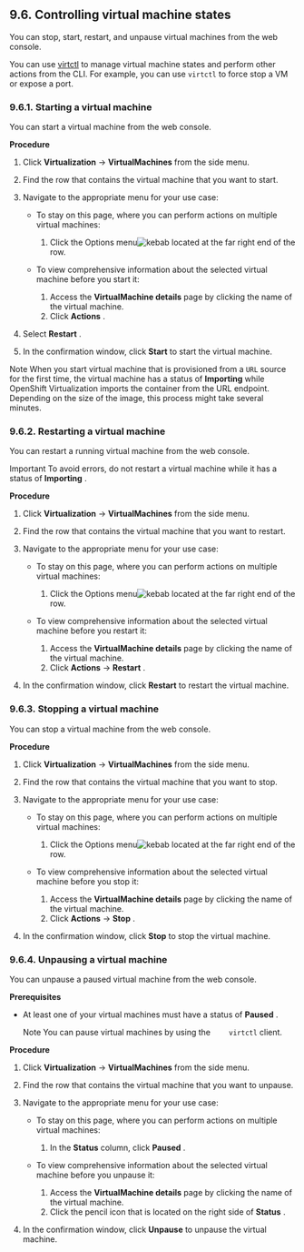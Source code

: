 ## 9.6. Controlling virtual machine states




You can stop, start, restart, and unpause virtual machines from the web console.

You can use [virtctl](https://access.redhat.com/documentation/en-us/openshift_container_platform/4.11/html-single/virtualization/#virt-using-the-cli-tools) to manage virtual machine states and perform other actions from the CLI. For example, you can use `virtctl` to force stop a VM or expose a port.

### 9.6.1. Starting a virtual machine




You can start a virtual machine from the web console.

 **Procedure** 

1. Click **Virtualization** → **VirtualMachines** from the side menu.
1. Find the row that contains the virtual machine that you want to start.
1. Navigate to the appropriate menu for your use case:
    
    
    - To stay on this page, where you can perform actions on multiple virtual machines:
        
        
        1. Click the Options menu![kebab](https://access.redhat.com/webassets/avalon/d/OpenShift_Container_Platform-4.11-Virtualization-en-US/images/f468284ec3cc9bf27e6bd2c83849ca50/kebab.png)
            located at the far right end of the row.
        
    - To view comprehensive information about the selected virtual machine before you start it:
        
        
        1. Access the **VirtualMachine details** page by clicking the name of the virtual machine.
        1. Click **Actions** .
        
    
1. Select **Restart** .
1. In the confirmation window, click **Start** to start the virtual machine.


Note
When you start virtual machine that is provisioned from a `URL` source for the first time, the virtual machine has a status of **Importing** while OpenShift Virtualization imports the container from the URL endpoint. Depending on the size of the image, this process might take several minutes.



### 9.6.2. Restarting a virtual machine




You can restart a running virtual machine from the web console.

Important
To avoid errors, do not restart a virtual machine while it has a status of **Importing** .



 **Procedure** 

1. Click **Virtualization** → **VirtualMachines** from the side menu.
1. Find the row that contains the virtual machine that you want to restart.
1. Navigate to the appropriate menu for your use case:
    
    
    - To stay on this page, where you can perform actions on multiple virtual machines:
        
        
        1. Click the Options menu![kebab](https://access.redhat.com/webassets/avalon/d/OpenShift_Container_Platform-4.11-Virtualization-en-US/images/f468284ec3cc9bf27e6bd2c83849ca50/kebab.png)
            located at the far right end of the row.
        
    - To view comprehensive information about the selected virtual machine before you restart it:
        
        
        1. Access the **VirtualMachine details** page by clicking the name of the virtual machine.
        1. Click **Actions** → **Restart** .
        
    
1. In the confirmation window, click **Restart** to restart the virtual machine.


### 9.6.3. Stopping a virtual machine




You can stop a virtual machine from the web console.

 **Procedure** 

1. Click **Virtualization** → **VirtualMachines** from the side menu.
1. Find the row that contains the virtual machine that you want to stop.
1. Navigate to the appropriate menu for your use case:
    
    
    - To stay on this page, where you can perform actions on multiple virtual machines:
        
        
        1. Click the Options menu![kebab](https://access.redhat.com/webassets/avalon/d/OpenShift_Container_Platform-4.11-Virtualization-en-US/images/f468284ec3cc9bf27e6bd2c83849ca50/kebab.png)
            located at the far right end of the row.
        
    - To view comprehensive information about the selected virtual machine before you stop it:
        
        
        1. Access the **VirtualMachine details** page by clicking the name of the virtual machine.
        1. Click **Actions** → **Stop** .
        
    
1. In the confirmation window, click **Stop** to stop the virtual machine.


### 9.6.4. Unpausing a virtual machine




You can unpause a paused virtual machine from the web console.

 **Prerequisites** 

- At least one of your virtual machines must have a status of **Paused** .
    
    Note
    You can pause virtual machines by using the `    virtctl` client.
    
    
    
    


 **Procedure** 

1. Click **Virtualization** → **VirtualMachines** from the side menu.
1. Find the row that contains the virtual machine that you want to unpause.
1. Navigate to the appropriate menu for your use case:
    
    
    - To stay on this page, where you can perform actions on multiple virtual machines:
        
        
        1. In the **Status** column, click **Paused** .
        
    - To view comprehensive information about the selected virtual machine before you unpause it:
        
        
        1. Access the **VirtualMachine details** page by clicking the name of the virtual machine.
        1. Click the pencil icon that is located on the right side of **Status** .
        
    
1. In the confirmation window, click **Unpause** to unpause the virtual machine.


